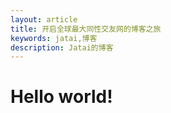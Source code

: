 ```yaml
--- 
layout: article 
title: 开启全球最大同性交友网的博客之旅
keywords: jatai,博客
description: Jatai的博客 
---
```

# Hello world!
